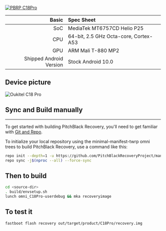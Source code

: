 
[![PBRP C18Pro](https://github.com/OneGameKoTT/android_device_oukitel_c18pro-pbrp/actions/workflows/pbrp-ci.yml/badge.svg?branch=android-10.0)](https://github.com/OneGameKoTT/android_device_oukitel_c18pro-pbrp/actions/workflows/pbrp-ci.yml)

Basic | Spec Sheet
-------:|:-------------------------
SoC | MediaTek MT6757CD Helio P25
CPU | 64-bit, 2.5 GHz Octa-core, Cortex-A53
GPU | ARM Mali T-880 MP2
Shipped Android Version | Stock Android 10.0

## Device picture

![Oukitel C18 Pro](https://www.oukitelmobile.com/wp-content/uploads/2020/06/oukitel-c18-pro-rugged-smartphone-23.jpg "Oukitel C18 Pro")


## Sync and Build manually
---------------

To get started with building PitchBlack Recovery, you'll need to get
familiar with [Git and Repo](https://source.android.com/source/using-repo.html).

To initialize your local repository using the minimal-manifest-twrp omni trees to build PitchBlack Recovery, use a command like this:

```bash
repo init --depth=1 -u https://github.com/PitchBlackRecoveryProject/manifest_pb.git -b android-10.0
repo sync -j$(nproc --all) --force-sync
```

## Then to build
```bash
cd <source-dir>
. build/envsetup.sh
lunch omni_C18Pro-userdebug && mka recoveryimage
```

## To test it
```
fastboot flash recovery out/target/product/C18Pro/recovery.img
```

